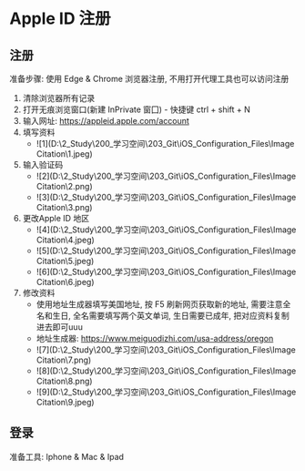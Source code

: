 # Apple ID 注册

## 注册

准备步骤: 使用 Edge & Chrome 浏览器注册, 不用打开代理工具也可以访问注册

1. 清除浏览器所有记录
2. 打开无痕浏览窗口(新建 InPrivate 窗囗) - 快捷键 ctrl + shift + N
3. 输入网址: https://appleid.apple.com/account
4. 填写资料
   - ![1](D:\2_Study\200_学习空间\203_Git\iOS_Configuration_Files\Image Citation\1.jpeg)
5. 输入验证码
   - ![2](D:\2_Study\200_学习空间\203_Git\iOS_Configuration_Files\Image Citation\2.png)
   - ![3](D:\2_Study\200_学习空间\203_Git\iOS_Configuration_Files\Image Citation\3.png)
6. 更改Apple ID 地区
   - ![4](D:\2_Study\200_学习空间\203_Git\iOS_Configuration_Files\Image Citation\4.jpeg)
   - ![5](D:\2_Study\200_学习空间\203_Git\iOS_Configuration_Files\Image Citation\5.jpeg)
   - ![6](D:\2_Study\200_学习空间\203_Git\iOS_Configuration_Files\Image Citation\6.jpeg)
7. 修改资料
   - 使用地址生成器填写美国地址, 按 F5 刷新网页获取新的地址, 需要注意全名和生日, 全名需要填写两个英文单词, 生日需要已成年, 把对应资料复制进去即可uuu
   - 地址生成器: https://www.meiguodizhi.com/usa-address/oregon
   - ![7](D:\2_Study\200_学习空间\203_Git\iOS_Configuration_Files\Image Citation\7.png)
   - ![8](D:\2_Study\200_学习空间\203_Git\iOS_Configuration_Files\Image Citation\8.png)
   - ![9](D:\2_Study\200_学习空间\203_Git\iOS_Configuration_Files\Image Citation\9.jpeg)

## 登录

准备工具: Iphone & Mac & Ipad